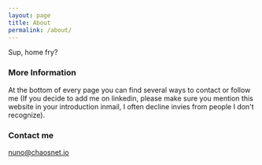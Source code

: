 ```yaml
---
layout: page
title: About
permalink: /about/
---
```


Sup, home fry?


### More Information

At the bottom of every page you can find several ways to contact or follow me (If you decide to add me on linkedin, please make sure you mention this website in your introduction inmail, I often decline invies from people I don't recognize).

### Contact me

[nuno@chaosnet.io](mailto:nuno@chaosnet.io)
